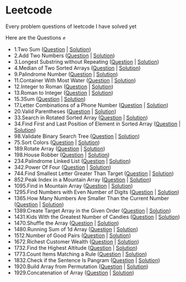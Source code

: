 # Leetcode
 Every problem questions of leetcode I have solved yet
 
 Here are the Questions ✊
 
- 1.Two Sum (<a href="https://leetcode.com/problems/two-sum/">Question</a> | <a href="https://github.com/AshutoshRath1612/Leetcode/blob/main/TwoSum.java">Solution</a>)
- 2.Add Two Numbers (<a href="https://leetcode.com/problems/add-two-numbers/">Question</a> | <a href="https://github.com/AshutoshRath1612/Leetcode/blob/main/Add_two_nums.java">Solution</a>)
- 3.Longest Substring without Repeating (<a href="https://leetcode.com/problems/longest-substring-without-repeating-characters/">Question</a> | <a href="https://github.com/AshutoshRath1612/Leetcode/blob/main/longest_substring_without_repeating.java">Solution</a>)
- 4.Median of Two Sorted Arrays (<a href="https://leetcode.com/problems/median-of-two-sorted-arrays/">Question</a> | <a href="https://github.com/AshutoshRath1612/Leetcode/blob/main/median_of_two_array.java">Solution</a>)
- 9.Palindrome Number (<a href="https://leetcode.com/problems/palindrome-number/">Question</a> | <a href="https://github.com/AshutoshRath1612/Leetcode/blob/main/Palindrome_Number.java">Solution</a>)
- 11.Container With Most Water (<a href="https://leetcode.com/problems/container-with-most-water/">Question</a> | <a href="https://github.com/AshutoshRath1612/Leetcode/blob/main/Container_With_Most_Water.java">Solution</a>)
- 12.Integer to Roman (<a href="https://leetcode.com/problems/integer-to-roman/">Question</a> | <a href="https://github.com/AshutoshRath1612/Leetcode/blob/main/Integer_to_Roman.java">Solution</a>)
- 13.Roman to Integer (<a href="https://leetcode.com/problems/roman-to-integer/">Question</a> | <a href="https://github.com/AshutoshRath1612/Leetcode/blob/main/Roman_to_integer.java">Solution</a>)
- 15.3Sum (<a href="https://leetcode.com/problems/3sum/">Question</a> | <a href="https://github.com/AshutoshRath1612/Leetcode/blob/main/_3Sum.java">Solution</a>)
- 17.Letter Combinations of a Phone Number (<a href="https://leetcode.com/problems/letter-combinations-of-a-phone-number/">Question</a> | <a href="https://github.com/AshutoshRath1612/Leetcode/blob/main/Letter_Combinations_ofPhone_Number.java">Solution</a>)
- 20.Valid Parentheses (<a href="https://leetcode.com/problems/valid-parentheses/">Question</a> | <a href="https://github.com/AshutoshRath1612/Leetcode/blob/main/ValidParenthesis.java">Solution</a>)
- 33.Search in Rotated Sorted Array (<a href="https://leetcode.com/problems/search-in-rotated-sorted-array/">Question</a> | <a href="https://github.com/AshutoshRath1612/Leetcode/blob/main/Search_in_Roated_Array.java">Solution</a>)
- 34.Find First and Last Position of Element in Sorted Array (<a href="https://leetcode.com/problems/find-first-and-last-position-of-element-in-sorted-array/">Question</a> | <a href="https://github.com/AshutoshRath1612/Leetcode/blob/main/First_Last_of_Sorted_Array.java">Solution</a>)
- 98.Validate Binary Search Tree (<a href="https://leetcode.com/problems/validate-binary-search-tree/">Question</a> | <a href="https://github.com/AshutoshRath1612/Leetcode/blob/main/Validate_Binary_Search_Tree.java">Solution</a>)
- 75.Sort Colors (<a href="https://leetcode.com/problems/sort-colors/">Question</a> | <a href="https://github.com/AshutoshRath1612/Leetcode/blob/main/SortColors.java">Solution</a>)
- 189.Rotate Array (<a href="https://leetcode.com/problems/rotate-array/">Question</a> | <a href="https://github.com/AshutoshRath1612/Leetcode/blob/main/RotateArray.java">Solution</a>)
- 198.House Robber (<a href="https://leetcode.com/problems/house-robber/">Question</a> | <a href="https://github.com/AshutoshRath1612/Leetcode/blob/main/House_Robber.java">Solution</a>)
- 234.Palindrome Linked List (<a href="https://leetcode.com/problems/palindrome-linked-list/">Question</a> | <a href="https://github.com/AshutoshRath1612/Leetcode/blob/main/Palindrome_Linked_List.java">Solution</a>)
- 342.Power Of Four (<a href="https://leetcode.com/problems/power-of-four/">Question</a> | <a href="https://github.com/AshutoshRath1612/Leetcode/blob/main/PowerOfFour.java">Solution</a>)
- 744.Find Smallest Letter Greater Than Target (<a href="https://leetcode.com/problems/find-smallest-letter-greater-than-target/">Question</a> | <a href="https://github.com/AshutoshRath1612/Leetcode/blob/main/Smallest_letter_greater_then_target.java">Solution</a>)
- 852.Peak Index in a Mountain Array (<a href="https://leetcode.com/problems/peak-index-in-a-mountain-array/">Question</a> | <a href="https://github.com/AshutoshRath1612/Leetcode/blob/main/Peak_Index_in_Mountain_Array.java">Solution</a>)
- 1095.Find in Mountain Array (<a href="https://leetcode.com/problems/find-in-mountain-array/">Question</a> | <a href="https://github.com/AshutoshRath1612/Leetcode/blob/main/Find_In_Mountain_Array.java">Solution</a>)
- 1295.Find Numbers with Even Number of Digits (<a href="https://leetcode.com/problems/find-numbers-with-even-number-of-digits/">Question</a> | <a href="https://github.com/AshutoshRath1612/Leetcode/blob/main/Find_Numbers_with_Even_Number_of_Digits.java">Solution</a>)
- 1365.How Many Numbers Are Smaller Than the Current Number (<a href="https://leetcode.com/problems/how-many-numbers-are-smaller-than-the-current-number/">Question</a> | <a href="https://github.com/AshutoshRath1612/Leetcode/blob/main/Number_Smaller_Than_Current_Num.java">Solution</a>)
- 1389.Create Target Array in the Given Order (<a href="https://leetcode.com/problems/create-target-array-in-the-given-order/">Question</a> | <a href="https://github.com/AshutoshRath1612/Leetcode/blob/main/Create_TargetArrayOf_GivenOrder.java">Solution</a>)
- 1431.Kids With the Greatest Number of Candies (<a href="https://leetcode.com/problems/kids-with-the-greatest-number-of-candies/">Question</a> | <a href="https://github.com/AshutoshRath1612/Leetcode/blob/main/Kid_with_Greatest_Candies.java">Solution</a>)
- 1470.Shuffle the Array (<a href="https://leetcode.com/problems/shuffle-the-array/">Question</a> | <a href="https://github.com/AshutoshRath1612/Leetcode/blob/main/Shuffle_The_Array.java">Solution</a>)
- 1480.Running Sum of 1d Array (<a href="https://leetcode.com/problems/running-sum-of-1d-array/">Question</a> | <a href="https://github.com/AshutoshRath1612/Leetcode/blob/main/RunningSum_of_Array.java">Solution</a>)
- 1512.Number of Good Pairs (<a href="https://leetcode.com/problems/number-of-good-pairs/">Question</a> | <a href="https://github.com/AshutoshRath1612/Leetcode/blob/main/Number_of_Good_Pairs.java">Solution</a>)
- 1672.Richest Customer Wealth (<a href="https://leetcode.com/problems/richest-customer-wealth/">Question</a> | <a href="https://github.com/AshutoshRath1612/Leetcode/blob/main/Richest_Customer_Wealth.java">Solution</a>)
- 1732.Find the Highest Altitude (<a href="https://leetcode.com/problems/find-the-highest-altitude/">Question</a> | <a href="https://github.com/AshutoshRath1612/Leetcode/blob/main/HighestAltitude.java">Solution</a>)
- 1773.Count Items Matching a Rule (<a href="https://leetcode.com/problems/count-items-matching-a-rule/">Question</a> | <a href="https://github.com/AshutoshRath1612/Leetcode/blob/main/Count_item_MatchingRule.java">Solution</a>)
- 1832.Check if the Sentence Is Pangram (<a href="https://leetcode.com/problems/check-if-the-sentence-is-pangram/">Question</a> | <a href="https://github.com/AshutoshRath1612/Leetcode/blob/main/Check_IfPangram.java">Solution</a>)
- 1920.Build Array from Permutation (<a href="https://leetcode.com/problems/build-array-from-permutation/">Question</a> | <a href="https://github.com/AshutoshRath1612/Leetcode/blob/main/Build_Array_from_Permutation.java">Solution</a>)
- 1929.Concatenation of Array (<a href="https://leetcode.com/problems/concatenation-of-array/">Question</a> | <a href="https://github.com/AshutoshRath1612/Leetcode/blob/main/Concatenation_of_Array.java">Solution</a>)

